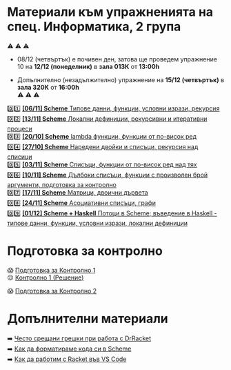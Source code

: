 # Материали към упражненията на спец. Информатика, 2 група

:warning: :warning: :warning:  
- 08/12 (четвъртък) е почивен ден, затова ще проведем упражнение 10 на **12/12 (понеделник)** в **зала 013К** от **13:00h**  

- Допълнително (незадължително) упражнение на **15/12 (четвъртък)** в **зала 320К** от **16:00h**  
:warning: :warning: :warning:

:zero::one: [**[06/11] Scheme** Типове данни, функции, условни изрази, рекурсия](./01/README.md)  
:zero::two: [**[13/11] Scheme** Локални дефиниции, рекурсивни и итеративни процеси](./02/README.md)  
:zero::three: [**[20/10] Scheme** lambda функции, функции от по-висок ред](./03/README.md)  
:zero::four: [**[27/10] Scheme** Наредени двойки и списъци, рекурсия над списици](./04/README.md)  
:zero::five: [**[03/11] Scheme** Списъци, функции от по-висок ред над тях](./05/README.md)  
:zero::six: [**[10/11] Scheme** Дълбоки списъци, функции с произволен брой аргументи, подготовка за контролно](./06/README.md)  
:zero::seven: [**[17/11] Scheme** Матрици, двоични дървета](./07/README.md)  
:zero::eight: [**[24/11] Scheme** Асоциативни списъци, графи](./08/README.md)  
:zero::nine: [**[01/12] Scheme + Haskell** Потоци в Scheme; въведение в Haskell - типове данни, функции, условни изрази, локални дефиниции](./09/README.md)  

# Подготовка за контролно

:scream: [Подготовка за Контролно 1](./exams/01-exam/README.md)  
:relieved: [Контролно 1 (Решение)](./exams/01-exam/exam-2022-2023)  

:scream: [Подготовка за Контролно 2](./exams/02-exam/README.md)  

# Допълнителни материали

:arrow_right: [Често срещани грешки при работа с DrRacket](./additional-materials/scheme-common-pitfalls.md)  
:arrow_right: [Как да форматираме кода си в Scheme](./additional-materials/scheme-formatting.md)  
:arrow_right: [Как да работим с Racket във VS Code](./additional-materials/scheme-vscode.md)